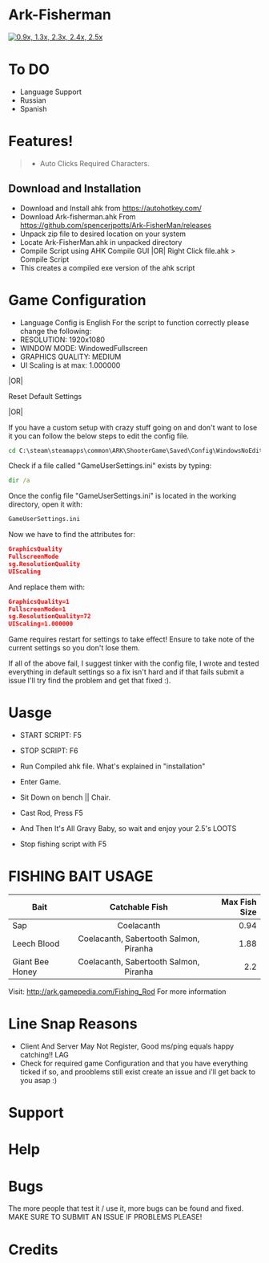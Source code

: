 # Ark-Fisherman

[![0.9x, 1.3x, 2.3x, 2.4x, 2.5x](https://img.youtube.com/vi/iqwziy8T3Us/0.jpg)](https://www.youtube.com/watch?v=iqwziy8T3Us&feature=youtu.be)

# To DO
- Language Support
- Russian
- Spanish

# Features!
  > - Auto Clicks Required Characters.

## Download and Installation
- Download and Install ahk from https://autohotkey.com/
- Download Ark-fisherman.ahk From https://github.com/spencerjpotts/Ark-FisherMan/releases
- Unpack zip file to desired location on your system
- Locate Ark-FisherMan.ahk in unpacked directory
- Compile Script using AHK Compile GUI |OR| Right Click file.ahk > Compile Script
- This creates a compiled exe version of the ahk script

# Game Configuration
- Language Config is English
For the script to function correctly please change the following:
- RESOLUTION: 1920x1080
- WINDOW MODE: WindowedFullscreen
- GRAPHICS QUALITY: MEDIUM
- UI Scaling is at max: 1.000000

|OR|

Reset Default Settings

|OR|

If you have a custom setup with crazy stuff going on and don't want to lose it you can follow the below steps to edit the config file.
```cmd
cd C:\steam\steamapps\common\ARK\ShooterGame\Saved\Config\WindowsNoEditor
```
Check if a file called "GameUserSettings.ini" exists by typing:
```cmd
dir /a
```
Once the config file "GameUserSettings.ini" is located in the working directory, open it with: 
```cmd
GameUserSettings.ini
```
Now we have to find the attributes for:
```json
GraphicsQuality
FullscreenMode
sg.ResolutionQuality
UIScaling
```
And replace them with:
```json
GraphicsQuality=1
FullscreenMode=1
sg.ResolutionQuality=72
UIScaling=1.000000
```
Game requires restart for settings to take effect!
Ensure to take note of the current settings so you don't lose them.

If all of the above fail, I suggest tinker with the config file, I wrote and tested everything in default settings so a fix isn't hard and if that fails submit a issue I'll try find the problem and get that fixed :).

# Uasge
- START SCRIPT: F5
- STOP SCRIPT: F6

- Run Compiled ahk file. What's explained in "installation"
- Enter Game.
- Sit Down on bench || Chair.
- Cast Rod, Press F5
- And Then It's All Gravy Baby, so wait and enjoy your 2.5's LOOTS
- Stop fishing script with F5


# FISHING BAIT USAGE
| Bait        | Catchable Fish           | Max Fish Size  |
| ------------- |:-------------:| -----:|
| Sap               | Coelacanth                                  | 0.94 |
| Leech Blood       | Coelacanth, Sabertooth Salmon, Piranha      |   1.88 |
| Giant Bee Honey   | Coelacanth, Sabertooth Salmon, Piranha      |    2.2 |
Visit: http://ark.gamepedia.com/Fishing_Rod For more information

# Line Snap Reasons
- Client And Server May Not Register, Good ms/ping equals happy catching!! LAG
- Check for required game Configuration and that you have everything ticked if so, and prooblems still exist create an issue and i'll get back to you asap :)

# Support

# Help

# Bugs
The more people that test it / use it, more bugs can be found and fixed. MAKE SURE TO SUBMIT AN ISSUE IF PROBLEMS PLEASE!

# Credits
